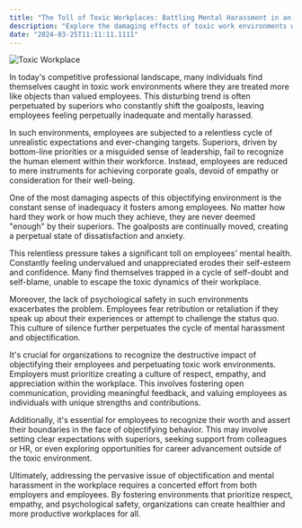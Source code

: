 ```yaml
---
title: "The Toll of Toxic Workplaces: Battling Mental Harassment in an Objectifying Environment"
description: "Explore the damaging effects of toxic work environments where employees are treated like objects and constantly subjected to shifting expectations. Learn how this culture of objectification leads to mental harassment and the importance of fostering respect and empathy in the workplace."
date: "2024-03-25T11:11:11.1111"
---
```


![Toxic Workplace](https://apacentrepreneur.com/wp-content/uploads/2021/06/signs-of-a-toxic-workplace.jpg)

In today's competitive professional landscape, many individuals find themselves caught in toxic work environments where they are treated more like objects than valued employees. This disturbing trend is often perpetuated by superiors who constantly shift the goalposts, leaving employees feeling perpetually inadequate and mentally harassed.

In such environments, employees are subjected to a relentless cycle of unrealistic expectations and ever-changing targets. Superiors, driven by bottom-line priorities or a misguided sense of leadership, fail to recognize the human element within their workforce. Instead, employees are reduced to mere instruments for achieving corporate goals, devoid of empathy or consideration for their well-being.

One of the most damaging aspects of this objectifying environment is the constant sense of inadequacy it fosters among employees. No matter how hard they work or how much they achieve, they are never deemed "enough" by their superiors. The goalposts are continually moved, creating a perpetual state of dissatisfaction and anxiety.

This relentless pressure takes a significant toll on employees' mental health. Constantly feeling undervalued and unappreciated erodes their self-esteem and confidence. Many find themselves trapped in a cycle of self-doubt and self-blame, unable to escape the toxic dynamics of their workplace.

Moreover, the lack of psychological safety in such environments exacerbates the problem. Employees fear retribution or retaliation if they speak up about their experiences or attempt to challenge the status quo. This culture of silence further perpetuates the cycle of mental harassment and objectification.

It's crucial for organizations to recognize the destructive impact of objectifying their employees and perpetuating toxic work environments. Employers must prioritize creating a culture of respect, empathy, and appreciation within the workplace. This involves fostering open communication, providing meaningful feedback, and valuing employees as individuals with unique strengths and contributions.

Additionally, it's essential for employees to recognize their worth and assert their boundaries in the face of objectifying behavior. This may involve setting clear expectations with superiors, seeking support from colleagues or HR, or even exploring opportunities for career advancement outside of the toxic environment.

Ultimately, addressing the pervasive issue of objectification and mental harassment in the workplace requires a concerted effort from both employers and employees. By fostering environments that prioritize respect, empathy, and psychological safety, organizations can create healthier and more productive workplaces for all.
